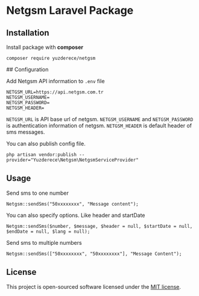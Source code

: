 # Netgsm Laravel Package

## Installation

Install package with **composer**

```
composer require yuzderece/netgsm
```

## Configuration

Add Netgsm API information to `.env` file

```
NETGSM_URL=https://api.netgsm.com.tr
NETGSM_USERNAME=
NETGSM_PASSWORD=
NETGSM_HEADER=
```

`NETGSM_URL` is API base url of netgsm. `NETGSM_USERNAME` and `NETGSM_PASSWORD` is authentication information of netgsm. `NETGSM_HEADER` is default header of sms messages.

You can also publish config file.

```
php artisan vendor:publish --provider="Yuzderece\Netgsm\NetgsmServiceProvider"
```

## Usage

Send sms to one number

```
Netgsm::sendSms("50xxxxxxxx", "Message content");
```

You can also specify options. Like header and startDate

```
Netgsm::sendSms($number, $message, $header = null, $startDate = null, $endDate = null, $lang = null);
```

Send sms to multiple numbers

```
Netgsm::sendSms(["50xxxxxxxx", "50xxxxxxxx"], "Message Content");
```

## License

This project is open-sourced software licensed under the [MIT license](https://opensource.org/licenses/MIT).

